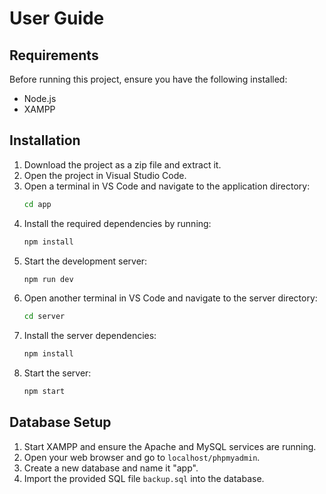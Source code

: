 # User Guide

## Requirements
Before running this project, ensure you have the following installed:

- Node.js  
- XAMPP  

## Installation
1. Download the project as a zip file and extract it.  
2. Open the project in Visual Studio Code.  
3. Open a terminal in VS Code and navigate to the application directory:  
   ```bash
   cd app
   ```  
4. Install the required dependencies by running:  
   ```bash
   npm install
   ```  
5. Start the development server:  
   ```bash
   npm run dev
   ```  
6. Open another terminal in VS Code and navigate to the server directory:  
   ```bash
   cd server
   ```  
7. Install the server dependencies:  
   ```bash
   npm install
   ```  
8. Start the server:  
   ```bash
   npm start
   ```  

## Database Setup
1. Start XAMPP and ensure the Apache and MySQL services are running.  
2. Open your web browser and go to `localhost/phpmyadmin`.  
3. Create a new database and name it "app".  
4. Import the provided SQL file `backup.sql` into the database.  
